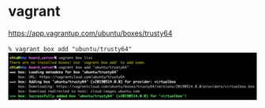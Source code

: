 # vagrant

https://app.vagrantup.com/ubuntu/boxes/trusty64

`
% vagrant box add "ubuntu/trusty64"
`
![image](https://github.com/Charles-Hsu/vagrant/blob/master/vagrant_add_box.png)
